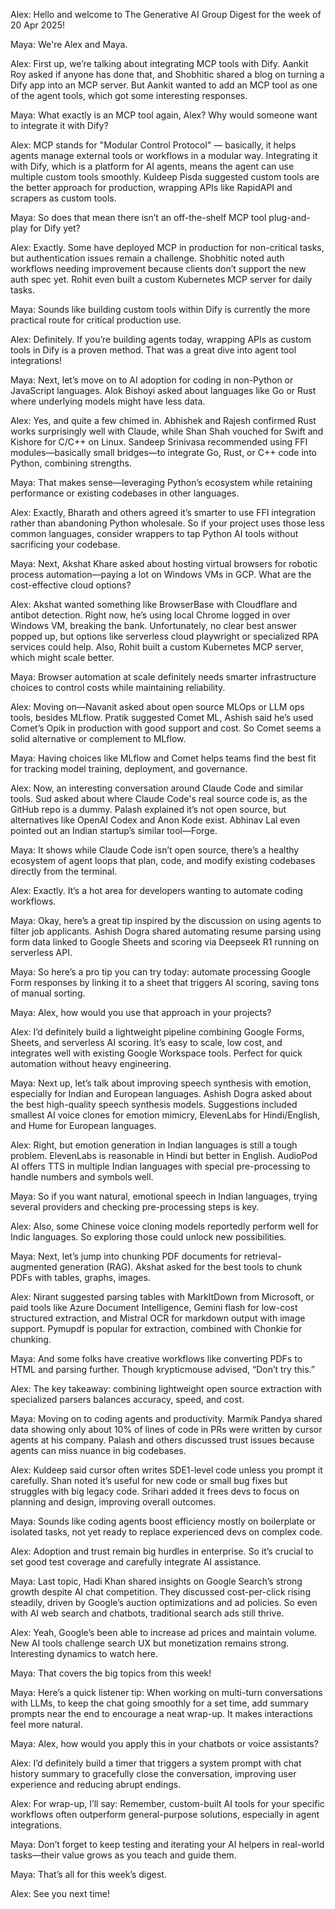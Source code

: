Alex: Hello and welcome to The Generative AI Group Digest for the week of 20 Apr 2025!

Maya: We're Alex and Maya.

Alex: First up, we’re talking about integrating MCP tools with Dify. Aankit Roy asked if anyone has done that, and Shobhitic shared a blog on turning a Dify app into an MCP server. But Aankit wanted to add an MCP tool as one of the agent tools, which got some interesting responses.

Maya: What exactly is an MCP tool again, Alex? Why would someone want to integrate it with Dify?

Alex: MCP stands for "Modular Control Protocol" — basically, it helps agents manage external tools or workflows in a modular way. Integrating it with Dify, which is a platform for AI agents, means the agent can use multiple custom tools smoothly. Kuldeep Pisda suggested custom tools are the better approach for production, wrapping APIs like RapidAPI and scrapers as custom tools.

Maya: So does that mean there isn’t an off-the-shelf MCP tool plug-and-play for Dify yet?

Alex: Exactly. Some have deployed MCP in production for non-critical tasks, but authentication issues remain a challenge. Shobhitic noted auth workflows needing improvement because clients don’t support the new auth spec yet. Rohit even built a custom Kubernetes MCP server for daily tasks.

Maya: Sounds like building custom tools within Dify is currently the more practical route for critical production use.

Alex: Definitely. If you’re building agents today, wrapping APIs as custom tools in Dify is a proven method. That was a great dive into agent tool integrations!

Maya: Next, let’s move on to AI adoption for coding in non-Python or JavaScript languages. Alok Bishoyi asked about languages like Go or Rust where underlying models might have less data.

Alex: Yes, and quite a few chimed in. Abhishek and Rajesh confirmed Rust works surprisingly well with Claude, while Shan Shah vouched for Swift and Kishore for C/C++ on Linux. Sandeep Srinivasa recommended using FFI modules—basically small bridges—to integrate Go, Rust, or C++ code into Python, combining strengths.

Maya: That makes sense—leveraging Python’s ecosystem while retaining performance or existing codebases in other languages.

Alex: Exactly, Bharath and others agreed it’s smarter to use FFI integration rather than abandoning Python wholesale. So if your project uses those less common languages, consider wrappers to tap Python AI tools without sacrificing your codebase.

Maya: Next, Akshat Khare asked about hosting virtual browsers for robotic process automation—paying a lot on Windows VMs in GCP. What are the cost-effective cloud options?

Alex: Akshat wanted something like BrowserBase with Cloudflare and antibot detection. Right now, he’s using local Chrome logged in over Windows VM, breaking the bank. Unfortunately, no clear best answer popped up, but options like serverless cloud playwright or specialized RPA services could help. Also, Rohit built a custom Kubernetes MCP server, which might scale better.

Maya: Browser automation at scale definitely needs smarter infrastructure choices to control costs while maintaining reliability.

Alex: Moving on—Navanit asked about open source MLOps or LLM ops tools, besides MLflow. Pratik suggested Comet ML, Ashish said he’s used Comet’s Opik in production with good support and cost. So Comet seems a solid alternative or complement to MLflow.

Maya: Having choices like MLflow and Comet helps teams find the best fit for tracking model training, deployment, and governance.

Alex: Now, an interesting conversation around Claude Code and similar tools. Sud asked about where Claude Code's real source code is, as the GitHub repo is a dummy. Palash explained it’s not open source, but alternatives like OpenAI Codex and Anon Kode exist. Abhinav Lal even pointed out an Indian startup’s similar tool—Forge.

Maya: It shows while Claude Code isn’t open source, there’s a healthy ecosystem of agent loops that plan, code, and modify existing codebases directly from the terminal.

Alex: Exactly. It’s a hot area for developers wanting to automate coding workflows.

Maya: Okay, here’s a great tip inspired by the discussion on using agents to filter job applicants. Ashish Dogra shared automating resume parsing using form data linked to Google Sheets and scoring via Deepseek R1 running on serverless API.

Maya: So here’s a pro tip you can try today: automate processing Google Form responses by linking it to a sheet that triggers AI scoring, saving tons of manual sorting.

Maya: Alex, how would you use that approach in your projects?

Alex: I’d definitely build a lightweight pipeline combining Google Forms, Sheets, and serverless AI scoring. It’s easy to scale, low cost, and integrates well with existing Google Workspace tools. Perfect for quick automation without heavy engineering.

Maya: Next up, let’s talk about improving speech synthesis with emotion, especially for Indian and European languages. Ashish Dogra asked about the best high-quality speech synthesis models. Suggestions included smallest AI voice clones for emotion mimicry, ElevenLabs for Hindi/English, and Hume for European languages.

Alex: Right, but emotion generation in Indian languages is still a tough problem. ElevenLabs is reasonable in Hindi but better in English. AudioPod AI offers TTS in multiple Indian languages with special pre-processing to handle numbers and symbols well.

Maya: So if you want natural, emotional speech in Indian languages, trying several providers and checking pre-processing steps is key.

Alex: Also, some Chinese voice cloning models reportedly perform well for Indic languages. So exploring those could unlock new possibilities.

Maya: Next, let’s jump into chunking PDF documents for retrieval-augmented generation (RAG). Akshat asked for the best tools to chunk PDFs with tables, graphs, images.

Alex: Nirant suggested parsing tables with MarkItDown from Microsoft, or paid tools like Azure Document Intelligence, Gemini flash for low-cost structured extraction, and Mistral OCR for markdown output with image support. Pymupdf is popular for extraction, combined with Chonkie for chunking.

Maya: And some folks have creative workflows like converting PDFs to HTML and parsing further. Though krypticmouse advised, “Don’t try this.”

Alex: The key takeaway: combining lightweight open source extraction with specialized parsers balances accuracy, speed, and cost.

Maya: Moving on to coding agents and productivity. Marmik Pandya shared data showing only about 10% of lines of code in PRs were written by cursor agents at his company. Palash and others discussed trust issues because agents can miss nuance in big codebases.

Alex: Kuldeep said cursor often writes SDE1-level code unless you prompt it carefully. Shan noted it’s useful for new code or small bug fixes but struggles with big legacy code. Srihari added it frees devs to focus on planning and design, improving overall outcomes.

Maya: Sounds like coding agents boost efficiency mostly on boilerplate or isolated tasks, not yet ready to replace experienced devs on complex code.

Alex: Adoption and trust remain big hurdles in enterprise. So it’s crucial to set good test coverage and carefully integrate AI assistance.

Maya: Last topic, Hadi Khan shared insights on Google Search’s strong growth despite AI chat competition. They discussed cost-per-click rising steadily, driven by Google’s auction optimizations and ad policies. So even with AI web search and chatbots, traditional search ads still thrive.

Alex: Yeah, Google’s been able to increase ad prices and maintain volume. New AI tools challenge search UX but monetization remains strong. Interesting dynamics to watch here.

Maya: That covers the big topics from this week!

Maya: Here’s a quick listener tip: When working on multi-turn conversations with LLMs, to keep the chat going smoothly for a set time, add summary prompts near the end to encourage a neat wrap-up. It makes interactions feel more natural.

Maya: Alex, how would you apply this in your chatbots or voice assistants?

Alex: I’d definitely build a timer that triggers a system prompt with chat history summary to gracefully close the conversation, improving user experience and reducing abrupt endings.

Alex: For wrap-up, I’ll say: Remember, custom-built AI tools for your specific workflows often outperform general-purpose solutions, especially in agent integrations.

Maya: Don’t forget to keep testing and iterating your AI helpers in real-world tasks—their value grows as you teach and guide them.

Maya: That’s all for this week’s digest.

Alex: See you next time!